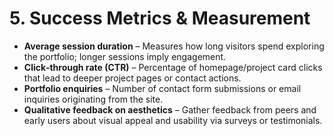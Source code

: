 # 5. Success Metrics & Measurement

- **Average session duration** – Measures how long visitors spend exploring the portfolio; longer sessions imply engagement.
- **Click‑through rate (CTR)** – Percentage of homepage/project card clicks that lead to deeper project pages or contact actions.
- **Portfolio enquiries** – Number of contact form submissions or email inquiries originating from the site.
- **Qualitative feedback on aesthetics** – Gather feedback from peers and early users about visual appeal and usability via surveys or testimonials.
